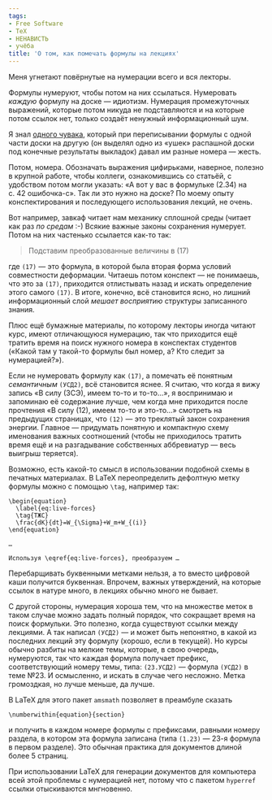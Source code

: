 ```yaml
---
tags:
- Free Software
- TeX
- НЕНАВИСТЬ
- учёба
title: 'О том, как помечать формулы на лекциях'
---
```


Меня угнетают повёрнутые на нумерации всего и вся лекторы.

Формулы нумеруют, чтобы потом на них ссылаться. Нумеровать *каждую*
формулу на доске — идиотизм. Нумерация промежуточных выражений, которые
потом никуда не подставляются и на которые потом ссылок нет, только
создаёт ненужный информационный шум.

Я знал [одного чувака][], который при переписывании формулы с одной
части доски на другую (он выделял одно из «ушек» распашной доски под
конечные результаты выкладок) давал им разные номера — жесть.

Потом, номера. Обозначать выражения цифирьками, наверное, полезно в
крупной работе, чтобы коллеги, ознакомившись со статьёй, с удобством
потом могли указать: «А вот у вас в формульке (2.34) на с. 42
ошибочка-с». Так ли это нужно на доске? По моему опыту конспектирования
и последующего использования лекций, не очень.

Вот например, завкаф читает нам механику сплошной среды (читает как раз
*по средам* :-) Всякие важные законы сохранения нумерует. Потом на них
частенько ссылается как-то так:

> Подставим преобразованные величины в (17)

где `(17)` — это формула, в которой была вторая форма условий
совместности деформации. Читаешь потом конспект — не понимаешь, что
это за `(17)`, приходится отлистывать назад и искать определение этого
самого `(17)`. В итоге, конечно, всё становится ясно, но лишний
информационный слой *мешает восприятию* структуры записанного знания.

Плюс ещё бумажные материалы, по которому лекторы иногда читают курс,
имеют отличающуюся нумерацию, так что приходится ещё тратить время на
поиск нужного номера в конспектах студентов («Какой там у такой-то
формулы был номер, а? Кто следит за нумерацией?»).

Если не нумеровать формулу как `(17)`, а помечать её понятным
*семантичным* `(УСД2)`, всё становится яснее. Я считаю, что когда я вижу
запись «В силу (ЗСЭ), имеем то-то и то-то…», я воспринимаю и запоминаю
её содержание лучше, чем когда мне приходится после прочтения «В силу
(12), имеем то-то и это-то…» смотреть на предыдущих страницах, что
`(12)` — это треклятый закон сохранения энергии. Главное — придумать
понятную и компактную схему именования важных соотношений (чтобы не
приходилось тратить время ещё и на разгадывание собственных аббревиатур
— весь выигрыш теряется).

Возможно, есть какой-то смысл в использовании подобной схемы в печатных
материалах. В LaTeX переопределить дефолтную метку формулы можно с
помощью `\tag`, например так:

    \begin{equation}
      \label{eq:live-forces}
      \tag{ТЖС}
      \frac{dK}{dt}=W_{\Sigma}+W_m+W_{(i)}
    \end{equation}

    …

    Используя \eqref{eq:live-forces}, преобразуем …

Перебарщивать буквенными метками нельзя, а то вместо цифровой каши
получится буквенная. Впрочем, важных утверждений, на которые ссылок в
натуре много, в лекциях обычно много не бывает.

С другой стороны, нумерация хороша тем, что на множестве меток в таком
случае можно задать полный порядок, что сокращает время на поиск
формульки. Это полезно, когда существуют ссылки между лекциями. А так
написал `(УСД2)` — и может быть непонятно, в какой из последних лекций
эту формулу (хорошо, если в текущей). Но курсы обычно разбиты на мелкие
темы, которые, в свою очередь, нумеруются, так что каждая формула
получает префикс, соответствующий номеру темы, типа: `(23.УСД2)` —
формула `(УСД2)` в теме №23. И осмысленно, и искать в случае чего
несложно. Метка громоздкая, но лучше меньше, да лучше.

В LaTeX для этого пакет `amsmath` позволяет в преамбуле сказать

    \numberwithin{equation}{section}

и получить в каждом номере формулы с префиксами, равными номеру раздела,
в котором эта формула записана (типа `(1.23)` — 23-я формула в первом
разделе). Это обычная практика для документов длиной более 5 страниц.

При использовании LaTeX для генерации документов для компьютера всей
этой проблемы с нумерацией нет, потому что с пакетом `hyperref` ссылки
отыскиваются мнгновенно.

  [одного чувака]: http://sphinx.net.ru:80/blog/entry/467
